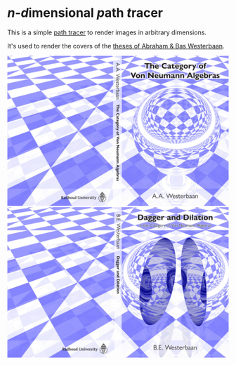 *n*-*d*imensional *p*ath *t*racer
=================================

This is a simple [path tracer](https://en.wikipedia.org/wiki/Path_tracing)
to render images in arbitrary dimensions.

It's used to render the covers of the
[theses of Abraham & Bas Westerbaan](https://github.com/westerbaan/theses).

![Thesis cover Abraham](/examples/bram.jpg)
![Thesis cover Bas](/examples/bas.jpg)
